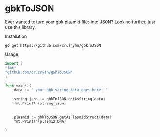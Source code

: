 # gbkToJSON

Ever wanted to turn your gbk plasmid files into JSON? 
Look no further, just use this library.

Installation 

`go get https://github.com/cruzryan/gbkToJSON`

Usage

```go 
import (
"fmt"
"github.com/cruzryan/gbkToJSON"
)

func main(){
	data := " your gbk string data goes here! "

	string_json := gbkToJSON.getAsString(data)
	fmt.Println(string_json)
	
    
	plasmid := gbkToJSON.getAsPlasmidStruct(data)
	fmt.Println(plasmid.DNA)

}
```
